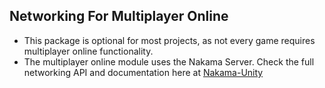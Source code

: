 ## Networking For Multiplayer Online
-   This package is optional for most projects, as not every game requires multiplayer online functionality.
-   The multiplayer online module uses the Nakama Server. Check the full networking API and documentation here at [Nakama-Unity](https://heroiclabs.com/docs/nakama/client-libraries/unity/)